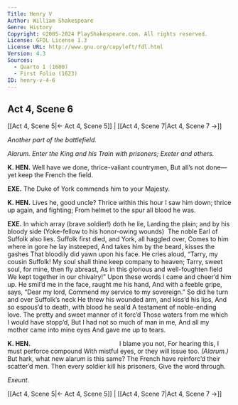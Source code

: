 ```yaml
---
Title: Henry V
Author: William Shakespeare
Genre: History
Copyright: ©2005-2024 PlayShakespeare.com. All rights reserved.
License: GFDL License 1.3
License URL: http://www.gnu.org/copyleft/fdl.html
Version: 4.3
Sources:
  - Quarto 1 (1600)
  - First Folio (1623)
ID: henry-v-4-6
---
```


## Act 4, Scene 6
[[Act 4, Scene 5|← Act 4, Scene 5]] | [[Act 4, Scene 7|Act 4, Scene 7 →]]

*Another part of the battlefield.*

*Alarum. Enter the King and his Train with prisoners; Exeter and others.*

**K. HEN.**
Well have we done, thrice-valiant countrymen,
But all’s not done—yet keep the French the field.

**EXE.**
The Duke of York commends him to your Majesty.

**K. HEN.**
Lives he, good uncle? Thrice within this hour
I saw him down; thrice up again, and fighting;
From helmet to the spur all blood he was.

**EXE.**
In which array (brave soldier!) doth he lie,
Larding the plain; and by his bloody side
(Yoke-fellow to his honor-owing wounds) 
The noble Earl of Suffolk also lies.
Suffolk first died, and York, all haggled over,
Comes to him where in gore he lay insteeped,
And takes him by the beard, kisses the gashes
That bloodily did yawn upon his face.
He cries aloud, “Tarry, my cousin Suffolk!
My soul shall thine keep company to heaven;
Tarry, sweet soul, for mine, then fly abreast,
As in this glorious and well-foughten field
We kept together in our chivalry!”
Upon these words I came and cheer’d him up.
He smil’d me in the face, raught me his hand,
And with a feeble gripe, says, “Dear my lord,
Commend my service to my sovereign.”
So did he turn and over Suffolk’s neck
He threw his wounded arm, and kiss’d his lips,
And so espous’d to death, with blood he seal’d
A testament of noble-ending love.
The pretty and sweet manner of it forc’d
Those waters from me which I would have stopp’d,
But I had not so much of man in me,
And all my mother came into mine eyes
And gave me up to tears.

**K. HEN.**
              I blame you not,
For hearing this, I must perforce compound
With mistful eyes, or they will issue too.
*(Alarum.)*
But hark, what new alarum is this same?
The French have reinforc’d their scatter’d men.
Then every soldier kill his prisoners,
Give the word through.

*Exeunt.*

[[Act 4, Scene 5|← Act 4, Scene 5]] | [[Act 4, Scene 7|Act 4, Scene 7 →]]